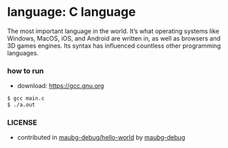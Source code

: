 <!-- REQUIRED -->
# language: C language

<!-- REQUIRED -->
The most important language in the world. It’s what operating systems like Windows, MacOS, iOS, and Android are written in, as well as browsers and 3D games engines. Its syntax has influenced countless other programming languages.

### how to run


<!-- NOT REQUIRED -->
<!-- ANY EXTRA THINGS LIKE:
    HOW TO DOWNLOAD LANGUAGE
    ANY NOTES
    ... -->

* download: https://gcc.gnu.org

<!-- REQUIRED -->
```sh
$ gcc main.c
$ ./a.out
```

<!-- REQUIRED -->
### LICENSE

* contributed in [maubg-debug/hello-world](https://github.com/maubg-debug/hello-world) by [maubg-debug](https://github.com/maubg-debug)